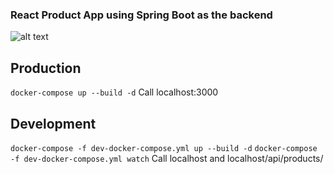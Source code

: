### React Product App using Spring Boot as the backend
![alt text](react-product-app.png)

## Production
`docker-compose up --build -d`
Call localhost:3000

## Development
`docker-compose -f dev-docker-compose.yml up --build -d`
`docker-compose -f dev-docker-compose.yml watch`
Call localhost and localhost/api/products/